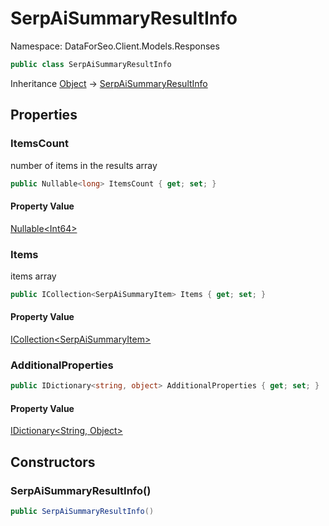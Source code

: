 # SerpAiSummaryResultInfo

Namespace: DataForSeo.Client.Models.Responses

```csharp
public class SerpAiSummaryResultInfo
```

Inheritance [Object](https://docs.microsoft.com/en-us/dotnet/api/system.object) → [SerpAiSummaryResultInfo](./dataforseo.client.models.responses.serpaisummaryresultinfo.md)

## Properties

### **ItemsCount**

number of items in the results array

```csharp
public Nullable<long> ItemsCount { get; set; }
```

#### Property Value

[Nullable&lt;Int64&gt;](https://docs.microsoft.com/en-us/dotnet/api/system.nullable-1)<br>

### **Items**

items array

```csharp
public ICollection<SerpAiSummaryItem> Items { get; set; }
```

#### Property Value

[ICollection&lt;SerpAiSummaryItem&gt;](./dataforseo.client.models.serpaisummaryitem.md)<br>

### **AdditionalProperties**

```csharp
public IDictionary<string, object> AdditionalProperties { get; set; }
```

#### Property Value

[IDictionary&lt;String, Object&gt;](https://docs.microsoft.com/en-us/dotnet/api/system.collections.generic.idictionary-2)<br>

## Constructors

### **SerpAiSummaryResultInfo()**

```csharp
public SerpAiSummaryResultInfo()
```
